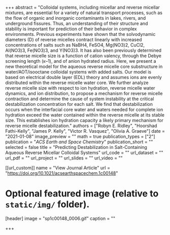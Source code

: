 +++
abstract = "Colloidal systems, including micellar and reverse micellar mixtures, are essential for a variety of natural transport processes, such as the flow of organic and inorganic contaminants in lakes, rivers, and underground fissures. Thus, an understanding of their structure and stability is important for prediction of their behavior in complex environments. Previous experiments have shown that the solvodynamic diameters (D) of reverse micelles contract linearly with increased concentrations of salts such as NaBH4, FeSO4, Mg(NO3)2, CuCl2, Al(NO3)3, Fe(NO3)3, and Y(NO3)3. It has also been previously determined that reverse micelle size is a function of cation valency, through the Debye screening length (κ–1), and of anion hydrated radius. Here, we present a new theoretical model for the aqueous reverse micelle core substructure in water/AOT/isooctane colloidal systems with added salts. Our model is based on electrical double layer (EDL) theory and assumes ions are evenly distributed within the reverse micelle water core. We further analyze reverse micelle size with respect to ion hydration, reverse micelle water dynamics, and ion distribution, to propose a mechanism for reverse micelle contraction and determine the cause of system instability at the critical destabilization concentration for each salt. We find that destabilization occurs when the interfacial core water and waters needed for complete ion hydration exceed the water contained within the reverse micelle at its stable size. This establishes ion hydration capacity a likely primary mechanism for reverse micelle destabilization."
authors = ["Robyn E. Ridley", "Hoorshad Fathi-Kelly", "James P. Kelly", "Victor R. Vasquez", "Olivia A. Graeve"]
date = "2021-01-08"
image_preview = ""
math = true
publication_types = ["2"]
publication = "*ACS Earth and Space Chemistry*"
publication_short = ""
selected = false
title = "Predicting Destabilization in Salt-Containing Aqueous Reverse Micellar Colloidal Systems"
url_code = ""
url_dataset = ""
url_pdf = ""
url_project = ""
url_slides = ""
url_video = ""

[[url_custom]]
name = "View Journal Article"
url = "https://doi.org/10.1021/acsearthspacechem.1c00148"

# Optional featured image (relative to `static/img/` folder).
[header]
image = "sp1c00148_0006.gif"
caption = ""

+++
